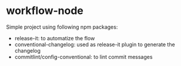 # workflow-node

Simple project using following npm packages:
- release-it: to automatize the flow
- conventional-changelog: used as release-it plugin to generate the changelog
- commitlint/config-conventional: to lint commit messages
